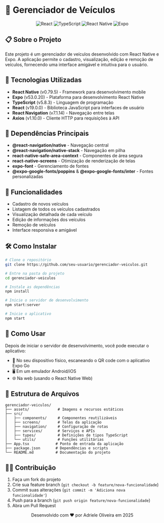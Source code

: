 # 🚗 Gerenciador de Veículos

<p align="center">
  <img src="https://img.shields.io/badge/React-19.0.0-61DAFB?style=for-the-badge&logo=react" alt="React" />
  <img src="https://img.shields.io/badge/TypeScript-5.8.3-3178C6?style=for-the-badge&logo=typescript" alt="TypeScript" />
  <img src="https://img.shields.io/badge/React_Native-0.79.5-61DAFB?style=for-the-badge&logo=react" alt="React Native" />
  <img src="https://img.shields.io/badge/Expo-53.0.20-000020?style=for-the-badge&logo=expo" alt="Expo" />
</p>

## 📋 Sobre o Projeto

Este projeto é um gerenciador de veículos desenvolvido com React Native e Expo. A aplicação permite o cadastro, visualização, edição e remoção de veículos, fornecendo uma interface amigável e intuitiva para o usuário.

## 🚀 Tecnologias Utilizadas

- **React Native** (v0.79.5) - Framework para desenvolvimento mobile
- **Expo** (v53.0.20) - Plataforma para desenvolvimento React Native
- **TypeScript** (v5.8.3) - Linguagem de programação
- **React** (v19.0.0) - Biblioteca JavaScript para interfaces de usuário
- **React Navigation** (v7.1.14) - Navegação entre telas
- **Axios** (v1.10.0) - Cliente HTTP para requisições à API

## 🔧 Dependências Principais

- **@react-navigation/native** - Navegação central
- **@react-navigation/native-stack** - Navegação em pilha
- **react-native-safe-area-context** - Componentes de área segura
- **react-native-screens** - Otimização de renderização de telas
- **expo-font** - Gerenciamento de fontes
- **@expo-google-fonts/poppins** & **@expo-google-fonts/inter** - Fontes personalizadas

## 📱 Funcionalidades

- Cadastro de novos veículos
- Listagem de todos os veículos cadastrados
- Visualização detalhada de cada veículo
- Edição de informações dos veículos
- Remoção de veículos
- Interface responsiva e amigável

## 🛠️ Como Instalar

```bash
# Clone o repositório
git clone https://github.com/seu-usuario/gerenciador-veiculos.git

# Entre na pasta do projeto
cd gerenciador-veiculos

# Instale as dependências
npm install

# Inicie o servidor de desenvolvimento
npm start:server

# Inicie o aplicativo
npm start
```

## 📲 Como Usar

Depois de iniciar o servidor de desenvolvimento, você pode executar o aplicativo:

- 📱 No seu dispositivo físico, escaneando o QR code com o aplicativo Expo Go
- 🖥️ Em um emulador Android/iOS
- 🌐 Na web (usando o React Native Web)

## 📂 Estrutura de Arquivos

```
gerenciador-veiculos/
├── assets/             # Imagens e recursos estáticos
├── src/
│   ├── components/     # Componentes reutilizáveis
│   ├── screens/        # Telas da aplicação
│   ├── navigation/     # Configuração de rotas
│   ├── services/       # Serviços e APIs
│   ├── types/          # Definições de tipos TypeScript
│   └── utils/          # Funções utilitárias
├── App.tsx            # Ponto de entrada da aplicação
├── package.json       # Dependências e scripts
└── README.md          # Documentação do projeto
```

## 👨‍💻 Contribuição

1. Faça um fork do projeto
2. Crie sua feature branch (`git checkout -b feature/nova-funcionalidade`)
3. Commit suas alterações (`git commit -m 'Adiciona nova funcionalidade'`)
4. Push para a branch (`git push origin feature/nova-funcionalidade`)
5. Abra um Pull Request


<p align="center">Desenvolvido com ❤️ por Adriele Oliveira em 2025</p>

